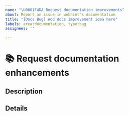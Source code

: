 ```yaml
---
name: "\U0001F4DA Request documentation improvements"
about: Report an issue in webhint's documentation
title: "[Docs Bug] Add docs improvement idea here"
labels: area:documentation, type:bug
assignees: ''

---
```


# 📚 Request documentation enhancements

## Description

<!-- ✍️ Describe your idea for improving the webhint docs. -->

## Details

<!-- ✍️ Please include any information that may help us, such as a URL to the affected docs page, paragraphs that need revision, etc. -->

